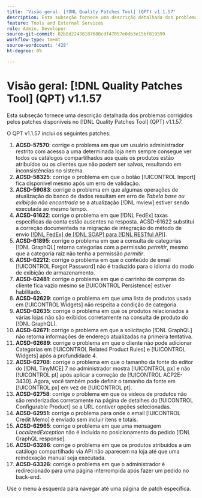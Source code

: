 ```yaml
---
title: 'Visão geral: [!DNL Quality Patches Tool] (QPT) v1.1.57'
description: Esta subseção fornece uma descrição detalhada dos problemas corrigidos pelos patches disponíveis no  [!DNL Quality Patches Tool] (QPT) v1.1.57.
feature: Tools and External Services
role: Admin, Developer
source-git-commit: 82b8d22438107680cdf47057e0db3e15bf819599
workflow-type: tm+mt
source-wordcount: '428'
ht-degree: 0%

---
```


# Visão geral: [!DNL Quality Patches Tool] (QPT) v1.1.57

Esta subseção fornece uma descrição detalhada dos problemas corrigidos pelos patches disponíveis no [!DNL Quality Patches Tool] (QPT) v1.1.57.

O QPT v1.1.57 inclui os seguintes patches:

1. **ACSD-57570**: corrige o problema em que um usuário administrador restrito com acesso a uma determinada loja nem sempre consegue ver todos os catálogos compartilhados aos quais os produtos estão atribuídos ou os clientes que não podem ser salvos, resultando em inconsistências no sistema.
1. **ACSD-58325**: corrige o problema em que o botão [!UICONTROL Import] fica disponível mesmo após um erro de validação.
1. **ACSD-59083**: corrige o problema em que algumas operações de atualização do banco de dados resultam em erro de _Tabela base ou exibição não encontrada_ se a atualização [!DNL mview] estiver sendo executada ao mesmo tempo.
1. **ACSD-61622**: corrige o problema em que [!DNL FedEx] taxas específicas da conta estão ausentes na resposta. ACSD-61622 substitui a correção documentada na migração de integração do método de envio [[!DNL FedEx] de [!DNL SOAP] para [!DNL RESTful API]](https://experienceleague.adobe.com/en/docs/commerce-knowledge-base/kb/troubleshooting/known-issues-patches-attached/fedex-shipping-method-integration-migration-soap-restful-api).
1. **ACSD-61895**: corrige o problema em que a consulta de categorias [!DNL GraphQL] retorna categorias com a permissão *permitir*, mesmo que a categoria raiz não tenha a permissão *permitir*.
1. **ACSD-62212**: corrige o problema em que o conteúdo de email [!UICONTROL Forgot Password] não é traduzido para o idioma do modo de exibição de armazenamento.
1. **ACSD-62481**: corrige o problema em que o carrinho de compras do cliente fica vazio mesmo se [!UICONTROL Persistence] estiver habilitado.
1. **ACSD-62629**: corrige o problema em que uma lista de produtos usada em [!UICONTROL Widgets] não respeita a condição de categoria.
1. **ACSD-62635**: corrige o problema em que os produtos relacionados a várias lojas não são exibidos corretamente na consulta de produto do [!DNL GraphQL].
1. **ACSD-62671**: corrige o problema em que a solicitação [!DNL GraphQL] não retorna informações de endereço atualizadas na primeira tentativa.
1. **ACSD-62689**: corrige o problema em que o cliente não pode adicionar Categorias em [!UICONTROL Related Product Rules] e [!UICONTROL Widgets] após a profundidade 4.
1. **ACSD-62708**: corrige o problema em que o tamanho da fonte do editor do [!DNL TinyMCE] 7 no administrador mostra [!UICONTROL px] e não [!UICONTROL pt] após aplicar a correção de [!UICONTROL ACP2E-3430]. Agora, você também pode definir o tamanho da fonte em [!UICONTROL px] em vez de [!UICONTROL pt].
1. **ACSD-62758**: corrige o problema em que os vídeos de produtos não são renderizados corretamente na página de detalhes do [!UICONTROL Configurable Product] se a URL contiver opções selecionadas.
1. **ACSD-62951**: corrige o problema para onde o email [!UICONTROL Credit Memo] é enviado sem incluir itens e totais.
1. **ACSD-62965**: corrige o problema em que uma mensagem *LocalizedException* não é incluída no posicionamento do pedido [!DNL GraphQL response].
1. **ACSD-63286**: corrige o problema em que os produtos atribuídos a um catálogo compartilhado via API não aparecem na loja até que uma reindexação manual seja executada.
1. **ACSD-63326**: corrige o problema em que o administrador é redirecionado para uma página interrompida após fazer um pedido no back-end.


Use o menu à esquerda para navegar até uma página de patch específica.
